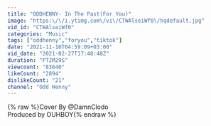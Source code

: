 ```yaml
---
title: "ODDHENNY- In The Past(For You)"
image: "https:\/\/i.ytimg.com\/vi\/CTWAlseiWf0\/hqdefault.jpg"
vid_id: "CTWAlseiWf0"
categories: "Music"
tags: ["oddhenny","foryou","tiktok"]
date: "2021-11-10T04:59:09+03:00"
vid_date: "2021-02-27T17:48:48Z"
duration: "PT2M29S"
viewcount: "83640"
likeCount: "2894"
dislikeCount: "21"
channel: "Odd Henny"
---
```

{% raw %}Cover By @DamnClodo<br />Produced by OUHBOY{% endraw %}
